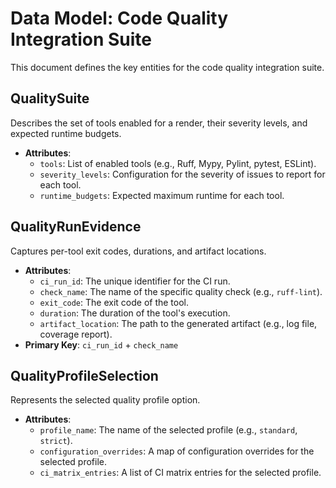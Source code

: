 # Data Model: Code Quality Integration Suite

This document defines the key entities for the code quality integration suite.

## QualitySuite

Describes the set of tools enabled for a render, their severity levels, and expected runtime budgets.

- **Attributes**:
  - `tools`: List of enabled tools (e.g., Ruff, Mypy, Pylint, pytest, ESLint).
  - `severity_levels`: Configuration for the severity of issues to report for each tool.
  - `runtime_budgets`: Expected maximum runtime for each tool.

## QualityRunEvidence

Captures per-tool exit codes, durations, and artifact locations.

- **Attributes**:
  - `ci_run_id`: The unique identifier for the CI run.
  - `check_name`: The name of the specific quality check (e.g., `ruff-lint`).
  - `exit_code`: The exit code of the tool.
  - `duration`: The duration of the tool's execution.
  - `artifact_location`: The path to the generated artifact (e.g., log file, coverage report).
- **Primary Key**: `ci_run_id` + `check_name`

## QualityProfileSelection

Represents the selected quality profile option.

- **Attributes**:
  - `profile_name`: The name of the selected profile (e.g., `standard`, `strict`).
  - `configuration_overrides`: A map of configuration overrides for the selected profile.
  - `ci_matrix_entries`: A list of CI matrix entries for the selected profile.